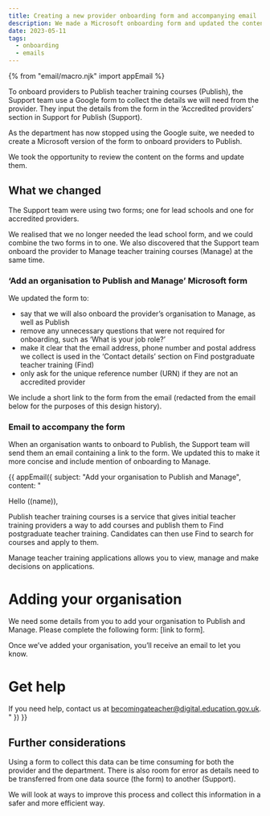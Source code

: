 ```yaml
---
title: Creating a new provider onboarding form and accompanying email
description: We made a Microsoft onboarding form and updated the content for the form and support team email
date: 2023-05-11
tags:
  - onboarding
  - emails
---
```


{% from "email/macro.njk" import appEmail %}

<!-- markdownlint-disable MD001 MD025 -->

To onboard providers to Publish teacher training courses (Publish), the Support team use a Google form to collect the details we will need from the provider. They input the details from the form in the ‘Accredited providers’ section in Support for Publish (Support).

As the department has now stopped using the Google suite, we needed to create a Microsoft version of the form to onboard providers to Publish.

We took the opportunity to review the content on the forms and update them.

## What we changed

The Support team were using two forms; one for lead schools and one for accredited providers.

We realised that we no longer needed the lead school form, and we could combine the two forms in to one. We also discovered that the Support team onboard the provider to Manage teacher training courses (Manage) at the same time.

### ‘Add an organisation to Publish and Manage’ Microsoft form

We updated the form to:

- say that we will also onboard the provider’s organisation to Manage, as well as Publish
- remove any unnecessary questions that were not required for onboarding, such as ‘What is your job role?’
- make it clear that the email address, phone number and postal address we collect is used in the ‘Contact details’ section on Find postgraduate teacher training (Find)
- only ask for the unique reference number (URN) if they are not an accredited provider

We include a short link to the form from the email (redacted from the email below for the purposes of this design history).

### Email to accompany the form

When an organisation wants to onboard to Publish, the Support team will send them an email containing a link to the form. We updated this to make it more concise and include mention of onboarding to Manage.

{{ appEmail({
  subject: "Add your organisation to Publish and Manage",
  content: "

Hello ((name)),

Publish teacher training courses is a service that gives initial teacher training providers a way to add courses and publish them to Find postgraduate teacher training. Candidates can then use Find to search for courses and apply to them.

Manage teacher training applications allows you to view, manage and make decisions on applications.

# Adding your organisation

We need some details from you to add your organisation to Publish and Manage. Please complete the following form: [link to form].

Once we’ve added your organisation, you’ll receive an email to let you know.

# Get help

If you need help, contact us at <becomingateacher@digital.education.gov.uk>.
"
}) }}

## Further considerations

Using a form to collect this data can be time consuming for both the provider and the department. There is also room for error as details need to be transferred from one data source (the form) to another (Support).

We will look at ways to improve this process and collect this information in a safer and more efficient way.

<!-- markdownlint-enable MD001 MD025 -->
